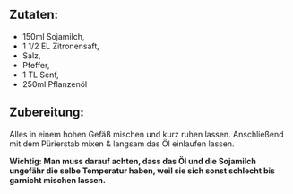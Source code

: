 ## Zutaten:

- 150ml Sojamilch, 
- 1 1/2 EL Zitronensaft, 
- Salz,
- Pfeffer,
- 1 TL Senf,
- 250ml Pflanzenöl 

## Zubereitung:

Alles in einem hohen Gefäß mischen und kurz ruhen lassen. 
Anschließend mit dem Pürierstab mixen & langsam das Öl einlaufen lassen.

**Wichtig: Man muss darauf achten, dass das Öl und die Sojamilch ungefähr die selbe Temperatur haben, weil sie sich sonst schlecht bis garnicht mischen lassen.**
